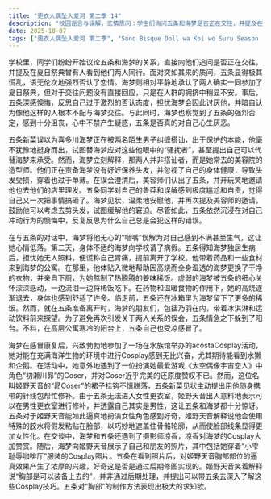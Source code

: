```yaml
---
title: "更衣人偶坠入爱河 第二季 14"
description: "校园谣言与误解，恋情质问：学生们询问五条和海梦是否正在交往，并提及在夏日祭典看到了两人。校园谣言与误解，五条的否认与海梦的反应：五条同学极力否认他与海梦的交往关系，显得非常慌乱。海梦虽然确认两人一同去了夏日祭典，但对交往问题表现得较为平静，随后因人群拥挤而略显慌张。校园谣言与误解，五条的内心挣扎：五条同学事后反思自己过于激烈地否认交往，担心海梦会因此讨厌他。校园谣言与误解，海梦的失落：海梦似乎察觉到五条的否认，感到沮丧并怀疑五条是否真的讨厌自己。美容院误会，五条的保护欲：五条同学看到海梦被两人训斥，误以为她在被搭讪，于是挺身而出试图保护海梦，并提出由他来替代海梦应对。美容院误会，误会澄清：海梦解释那两人是她的美容师，正在责备她不注意头发保养和身体健康。美容师们认出了五条，并建议他也可以去他们的店理发。美容院误会，五条的尴尬与海梦的安慰：五条为自己的误解感到非常不好意思。海梦安慰他，并表示可以去美容师的店里剪头发。五条仍然为自己的鲁莽行为感到自责。海梦生病与五条的照料，海梦的身体不适：海梦在与五条交谈时，因为五条发出的咂嘴声（实为五条否认）而误以为他生气了。次日，海梦因身体不适向学校请假。海梦生病与五条的照料，五条的担忧与早退：五条担心独居的海梦生病无人照料，于是谎称自己生病并提前离校。海梦生病与五条的照料，五条的探望与照顾：五条带着药品和食物来到海梦的公寓。他细心地帮助海梦更换被汗水浸湿的衣物，并为她准备了姜味稀饭。海梦生病与五条的照料，海梦的感动与恢复：海梦在虚弱中被五条的关怀深深感动，一边流泪一边吃下了稀饭。在药物的作用下，海梦的烧逐渐退去，身体也感到舒服很多。五条在离开前为海梦留下了更多的稀饭。海梦生病与五条的照料，朋友探病与五条的躲藏：海梦的朋友们（包括乃羽）带着冰淇淋和运动饮料前来探病。五条为了避免再次被误会与海梦交往，选择躲到阳台，结果自己也受凉了。Cosplay活动中的新发现，水族馆Cosplay：海梦在康复后参加了acosta的Cosplay活动，并对能在水族馆内进行Cosplay感到兴奋。她希望看到水獭和企鹅。Cosplay活动中的新发现，偶遇初濑川昴Coser：海梦偶遇了一位扮演她钟爱游戏《太空偶像宇宙恋人》中角色“初濑川昴”的Coser，并对Coser的还原度赞叹不已。Cosplay活动中的新发现，服装故障与五条的帮助：昴Coser（姬野天音）的裙子挂钩掉了。五条主动提出用他随身携带的针线包进行修补。由于五条无法进入女更衣室，姬野天音提出在男更衣室进行修补，并透露自己是男性。Cosplay活动中的新发现，化妆技巧的揭秘：五条对于姬野天音能如此逼真地扮演女性角色感到惊奇。姬野天音解释他使用胶水将假发贴在脸上，以遮盖骨骼轮廓，使脸部显得更女性化。海梦和五条还见到了摄影师凉香，凉香对海梦的Cosplay赞不绝口。Cosplay活动中的新发现，对“胸部”的探索：海梦向姬野天音展示了自己和朋友的照片，其中包括她穿着“小雫耻辱咖啡厅”服装的照片。五条对照片中姬野天音胸部的逼真效果感到好奇。姬野天音解释“胸部是可以装备上去的”，并非后期修图，并提出可以带五条去了解。五条对“胸部”产生了浓厚的兴趣。"
date: 2025-10-07
tags: ["更衣人偶坠入爱河 第二季", "Sono Bisque Doll wa Koi wo Suru Season 2", "202507"]
---
```


学校里，同学们纷纷开始议论五条和海梦的关系，直接向他们追问是否正在交往，并提及在夏日祭典曾有人看到他们两人同行。面对突如其来的质问，五条显得极其慌乱，语无伦次地强烈否认了恋情。海梦则相对平静地承认了两人确实一同参加了夏日祭典，但对于交往问题没有直接回应，只是在人群的拥挤中稍显不安。事后，五条深感懊悔，反思自己过于激烈的否认态度，担忧海梦会因此讨厌他，并暗自认为像他这样的人根本不配与海梦交往。与此同时，海梦也察觉到了五条的强烈否定，感到十分沮丧，心中不禁产生疑惑，五条是否真的对自己心生厌恶。

五条新菜误以为喜多川海梦正在被两名陌生男子纠缠搭讪，出于保护的本能，他毫不犹豫地挺身而出，试图替海梦应对这些他眼中的“骚扰者”，甚至提出自己可以代替海梦来承受。然而，海梦立刻解释，那两人并非搭讪者，而是她常去的美容院的造型师。他们正在责备海梦没有好好保养头发，并忽视了自己的身体健康，导致头发受损，穿着也过于单薄。在误会澄清后，美容师们认出了五条，并开玩笑地邀请他也去他们的店里理发。五条同学对自己的鲁莽和误解感到极度尴尬和自责，觉得自己又一次把事情搞砸了。海梦见状，温柔地安慰他，并再次提及美容师的邀请，鼓励他可以考虑去剪头发，试图缓解他的窘迫。尽管如此，五条依然沉浸在对自己冲动行为的懊悔中，反复反思为什么自己总是会犯这样的错误。

在与五条的对话中，海梦将他无心的“咂嘴”误解为对自己感到不满甚至生气，这让她心情低落。第二天，身体不适的海梦向学校请了病假。五条得知海梦独居生病后，担忧她无人照料，便谎称自己胃痛，提前离开了学校。他带着药品和一些食材来到海梦的公寓。在那里，他体贴入微地帮助因高烧而全身湿透的海梦更换了干净的衣物，并亲自下厨，为她熬制了热腾腾的姜味稀饭。虚弱的海梦被五条的细心关怀深深感动，一边流泪一边将稀饭吃下。在药物和温暖食物的作用下，她的高烧逐渐退去，身体也感到舒适了许多。临走前，五条还在冰箱里为海梦留下了更多的稀饭。然而，就在五条准备离开时，海梦的朋友们，包括乃羽在内，带着冰淇淋和运动饮料前来探望。为了避免再次引发关于两人关系的误会，五条情急之下躲到了阳台。不料，在高层公寓寒冷的阳台上，五条自己也受凉感冒了。

海梦在感冒康复后，兴致勃勃地参加了一场在水族馆举办的acostaCosplay活动，她对能在充满海洋生物的环境中进行Cosplay感到无比兴奋，尤其期待能看到水獭和企鹅。在活动中，她意外地遇到了一位扮演她最爱游戏《太空偶像宇宙恋人》中角色“初濑川昴”的Coser，并对Coser近乎完美的还原度赞叹不已。然而，这位名叫姬野天音的“昴Coser”的裙子挂钩不慎脱落，五条新菜见状主动提出用他随身携带的针线包帮忙修补。由于五条无法进入女性更衣室，姬野天音出人意料地表示可以在男性更衣室进行修补，并透露自己其实是男性，这让五条和海梦都十分惊讶。五条对于姬野天音能如此逼真地扮演女性角色感到好奇，姬野天音解释说他会使用特殊的胶水将假发粘贴在脸部，以巧妙地遮盖住骨骼轮廓，从而使脸部线条显得更加女性化。在交谈中，海梦和五条还遇到了摄影师凉香，凉香对海梦的Cosplay大加赞赏。随后，海梦向姬野天音展示了自己和朋友的照片，其中包括她穿着“小雫耻辱咖啡厅”服装的Cosplay照片。五条在看到照片后，对姬野天音胸部部位的逼真效果产生了浓厚的兴趣，好奇这是否是通过后期修图实现的。姬野天音笑着解释说“胸部是可以装备上去的”，并非通过后期处理，并提出可以带五条去深入了解这些Cosplay技巧。五条对“胸部”的制作方法表现出极大的求知欲。